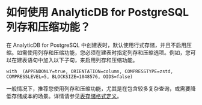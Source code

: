 # 如何使用 AnalyticDB for PostgreSQL 列存和压缩功能？

在 AnalyticDB for PostgreSQL 中创建表时，默认使用行式存储，并且不启用压缩。如需使用列存和压缩功能，您必须在建表时指定列存和压缩选项。例如，您可以在建表语句中加入以下子句，来启用列存和压缩功能。

```
with  (APPENDONLY=true, ORIENTATION=column, COMPRESSTYPE=zstd, COMPRESSLEVEL=5, BLOCKSIZE=1048576, OIDS=false)
```

一般情况下，推荐您使用列存和压缩功能，尤其是在包含较多复杂查询，或需要降低存储成本的场景。详情请参见[表存储格式定义](/cn.zh-CN/数据管理/表存储格式定义.md)。

